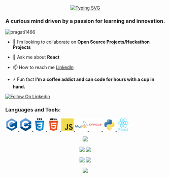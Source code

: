 

<p align="center">
  <a href="https://readme-typing-svg.demolab.com/?lines=Hi+👋,+I'm+Pragati!;Welcome+to+my+GitHub+Profile!;I+love+coding" target="_blank">
    <img src="https://readme-typing-svg.demolab.com/?lines=Hi+👋,+I'm+Pragati!;Welcome+to+my+GitHub+Profile!;I+love+coding&font=Fira+Code&center=true&width=600&height=50&color=6A5ACD&vCenter=true&pause=1000&size=30" alt="Typing SVG" />
  </a>
</p>

<h3 align="center">A curious mind driven by a passion for learning and innovation.</h3>

<p align="left"> <img src="https://komarev.com/ghpvc/?username=pragati1466&label=Profile%20views&color=0e75b6&style=flat" alt="pragati1466" /> </p>


- 👯 I’m looking to collaborate on **Open Source Projects/Hackathon Projects**

- 💬 Ask me about **React**

- 📫 How to reach me [LinkedIn](https://www.linkedin.com/in/pragati-860830284/)

- ⚡ Fun fact **I’m a coffee addict and can code for hours with a cup in hand.**
  
<p dir="auto"><a href="https://linkedin.com/in/pragati-860830284" rel="nofollow"><img src="https://camo.githubusercontent.com/566ff7f7088d52a3c246ac8cb7b0e8e416d6568777f48e84abfa09e593da140e/68747470733a2f2f696d672e736869656c64732e696f2f62616467652f436f6e6e6563742532304d652532306f6e2d4c696e6b6564696e2d707572706c653f7374796c653d666f722d7468652d6261646765266c6f676f3d4c696e6b6564696e" alt="Follow On Linkedin" data-canonical-src="https://img.shields.io/badge/Connect%20Me%20on-Linkedin-purple?style=for-the-badge&amp;logo=Linkedin" style="max-width: 100%;"></a></p>


<h3 align="left">Languages and Tools:</h3>
<p align="left">
  <a href="https://www.cprogramming.com/" target="_blank" rel="noreferrer"> <img src="https://raw.githubusercontent.com/devicons/devicon/master/icons/c/c-original.svg" alt="c" width="40" height="40"/> </a>
  <a href="https://www.w3schools.com/cpp/" target="_blank" rel="noreferrer"> <img src="https://raw.githubusercontent.com/devicons/devicon/master/icons/cplusplus/cplusplus-original.svg" alt="cplusplus" width="40" height="40"/> </a>
  <a href="https://www.w3schools.com/css/" target="_blank" rel="noreferrer"> <img src="https://raw.githubusercontent.com/devicons/devicon/master/icons/css3/css3-original-wordmark.svg" alt="css3" width="40" height="40"/> </a>
  <a href="https://www.w3.org/html/" target="_blank" rel="noreferrer"> <img src="https://raw.githubusercontent.com/devicons/devicon/master/icons/html5/html5-original-wordmark.svg" alt="html5" width="40" height="40"/> </a>
  <a href="https://developer.mozilla.org/en-US/docs/Web/JavaScript" target="_blank" rel="noreferrer"> <img src="https://raw.githubusercontent.com/devicons/devicon/master/icons/javascript/javascript-original.svg" alt="javascript" width="40" height="40"/> </a>
  <a href="https://www.mysql.com/" target="_blank" rel="noreferrer"> <img src="https://raw.githubusercontent.com/devicons/devicon/master/icons/mysql/mysql-original-wordmark.svg" alt="mysql" width="40" height="40"/> </a>
  <a href="https://www.oracle.com/" target="_blank" rel="noreferrer"> <img src="https://raw.githubusercontent.com/devicons/devicon/master/icons/oracle/oracle-original.svg" alt="oracle" width="40" height="40"/> </a>
  <a href="https://www.python.org" target="_blank" rel="noreferrer"> <img src="https://raw.githubusercontent.com/devicons/devicon/master/icons/python/python-original.svg" alt="python" width="40" height="40"/> </a>
  <a href="https://reactjs.org/" target="_blank" rel="noreferrer"> <img src="https://raw.githubusercontent.com/devicons/devicon/master/icons/react/react-original-wordmark.svg" alt="react" width="40" height="40"/> </a>
</p>
<p align="center">
  <img height="158em" src="https://github-profile-summary-cards.vercel.app/api/cards/profile-details?username=Pragati1466&theme=radical">
</p>
<p align="center">
  <img height="158em" src="https://github-profile-summary-cards.vercel.app/api/cards/stats?username=Pragati1466&theme=radical">
  <img height="160em" src="https://github-profile-summary-cards.vercel.app/api/cards/repos-per-language?username=Pragati1466&theme=radical">
</p>
<p align="center">
  <img height="160em" src="https://github-profile-summary-cards.vercel.app/api/cards/most-commit-language?username=Pragati1466&theme=radical">
  <img height="160em" src="https://github-profile-summary-cards.vercel.app/api/cards/productive-time?username=Pragati1466&theme=radical&utcOffset=8">
</p>
<p align="center">
  <img height="169em" src="https://github-readme-stats.vercel.app/api?username=Pragati1466&theme=radical&hide_border=false&include_all_commits=false&count_private=false">
</p>

